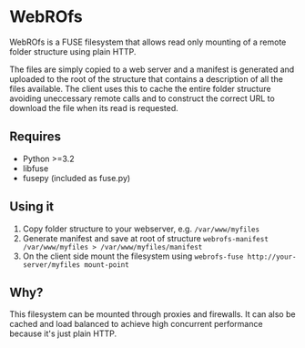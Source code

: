 # WebROfs

WebROfs is a FUSE filesystem that allows read only mounting of a remote folder structure using plain HTTP. 

The files are simply copied to a web server and a manifest is generated and uploaded to the root of the structure that contains a description of all the files available. The client uses this to cache the entire folder structure avoiding uneccessary remote calls and to construct the correct URL to download the file when its read is requested.

Requires
--------

- Python >=3.2
- libfuse
- fusepy (included as fuse.py)

Using it
--------

1. Copy folder structure to your webserver, e.g. `/var/www/myfiles`
2. Generate manifest and save at root of structure `webrofs-manifest /var/www/myfiles > /var/www/myfiles/manifest`
3. On the client side mount the filesystem using `webrofs-fuse http://your-server/myfiles mount-point`

Why?
----

This filesystem can be mounted through proxies and firewalls. It can also be cached and load balanced to achieve high concurrent performance because it's just plain HTTP.
